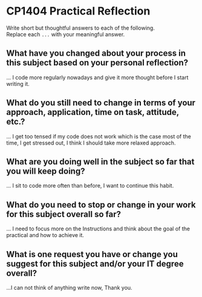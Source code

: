 # CP1404 Practical Reflection

Write short but thoughtful answers to each of the following.  
Replace each `...` with your meaningful answer.

## What have you changed about your process in this subject based on your personal reflection?

... I code more regularly nowadays and give it more thought before I start writing it.

## What do you still need to change in terms of your approach, application, time on task, attitude, etc.?

... I get too tensed if my code does not work which is the case most of the time, I get stressed out, I think I should take more relaxed approach.

## What are you doing well in the subject so far that you will keep doing?

... I sit to code more often than before, I want to continue this habit.

## What do you need to stop or change in your work for this subject overall so far?

... I need to focus more on the Instructions and think about the goal of the practical and how to achieve it.

## What is one request you have or change you suggest for this subject and/or your IT degree overall?

...I can not think of anything write now, Thank you.

